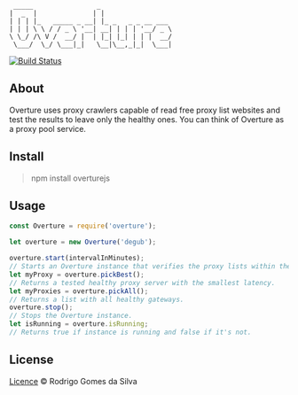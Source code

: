      _____                _                  
    |  _  |              | |                 
    | | | |_   _____ _ __| |_ _   _ _ __ ___ 
    | | | \ \ / / _ \ '__| __| | | | '__/ _ \
    \ \_/ /\ V /  __/ |  | |_| |_| | | |  __/
     \___/  \_/ \___|_|   \__|\__,_|_|  \___|
                                             
                                             

[![Build Status](https://travis-ci.org/rodrigogs/overture.svg?branch=master)](https://travis-ci.org/rodrigogs/overture)

## About
Overture uses proxy crawlers capable of read free proxy list websites and test the results to leave only the healthy ones.
You can think of Overture as a proxy pool service.

## Install
> npm install overturejs

## Usage
```javascript
const Overture = require('overture');

let overture = new Overture('degub');

overture.start(intervalInMinutes);
// Starts an Overture instance that verifies the proxy lists within the given interval.
let myProxy = overture.pickBest();
// Returns a tested healthy proxy server with the smallest latency.
let myProxies = overture.pickAll();
// Returns a list with all healthy gateways.
overture.stop();
// Stops the Overture instance.
let isRunning = overture.isRunning;
// Returns true if instance is running and false if it's not.
```

## License

[Licence](https://github.com/rodrigogs/overture/blob/master/LICENSE) © Rodrigo Gomes da Silva
